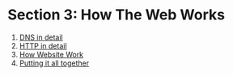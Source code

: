# Section 3: How The Web Works

1. [DNS in detail](./1_DNS_in_detail.md)
2. [HTTP in detail](./2_HTTP_in_Detail.md)
3. [How Website Work](./3_How_Websites_Work.md)
4. [Putting it all together](./4_Putting_it_all_together.md)